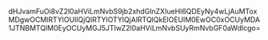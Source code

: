 dHJvamFuOi8vZ2l0aHViLmNvbS9jb2xhdGlnZXIueHl6QDEyNy4wLjAuMToxMDgwOCMlRTYlOUIlQjQlRTYlOTYlQjAlRTQlQkElOEUlM0EwOC0xOCUyMDA1JTNBMTQlM0EyOCUyMGJ5JTIwZ2l0aHViLmNvbSUyRmNvbGF0aWdlcgo=